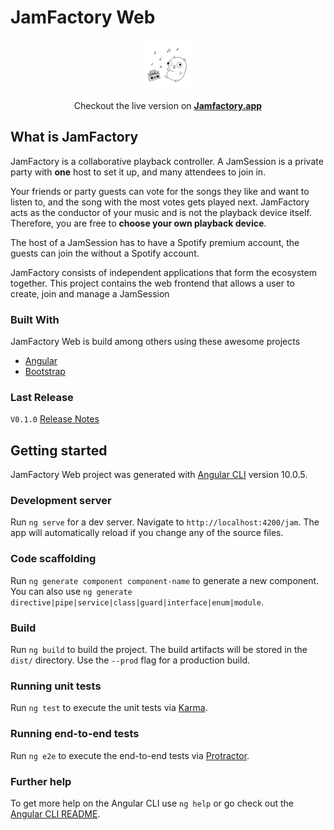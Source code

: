 # JamFactory Web
<p align="center">
    <img src="docs/logo.svg" alt="Logo" width="80" height="80">
</p>

<p align="center">
Checkout the live version on
<a href="https://jamfactory.app"><strong>Jamfactory.app</strong></a>
</p>


## What is JamFactory

JamFactory is a collaborative playback controller. A JamSession is a private party with **one** host to set it up, and many attendees to join in.

Your friends or party guests can vote for the songs they like and want to listen to, and the song with the most votes gets played next.
JamFactory acts as the conductor of your music and is not the playback device itself. Therefore, you are free to **choose your own playback device**.

The host of a JamSession has to have a Spotify premium account, the guests can join the without a Spotify account.

JamFactory consists of independent applications that form the ecosystem together. This project contains the web frontend that allows a user to create, join and manage a JamSession

### Built With

JamFactory Web is build among others using these awesome projects 
* [Angular](https://angular.io/)
* [Bootstrap](https://getbootstrap.com/)

### Last Release

``V0.1.0`` [Release Notes](./RELEASE.md)

## Getting started

JamFactory Web project was generated with [Angular CLI](https://github.com/angular/angular-cli) version 10.0.5.

### Development server

Run `ng serve` for a dev server. Navigate to `http://localhost:4200/jam`. The app will automatically reload if you change any of the source files.

### Code scaffolding

Run `ng generate component component-name` to generate a new component. You can also use `ng generate directive|pipe|service|class|guard|interface|enum|module`.

### Build

Run `ng build` to build the project. The build artifacts will be stored in the `dist/` directory. Use the `--prod` flag for a production build.

### Running unit tests

Run `ng test` to execute the unit tests via [Karma](https://karma-runner.github.io).

### Running end-to-end tests

Run `ng e2e` to execute the end-to-end tests via [Protractor](http://www.protractortest.org/).

### Further help

To get more help on the Angular CLI use `ng help` or go check out the [Angular CLI README](https://github.com/angular/angular-cli/blob/master/README.md).
